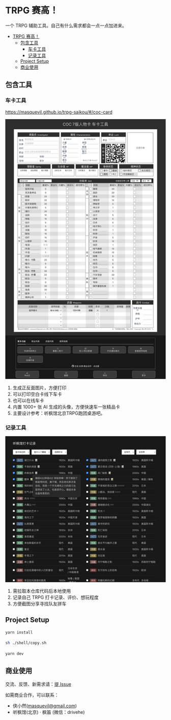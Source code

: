 # TRPG 赛高！

一个 TRPG 辅助工具。自己有什么需求都会一点一点加进来。

- [TRPG 赛高！](#trpg-赛高)
  - [包含工具](#包含工具)
    - [车卡工具](#车卡工具)
    - [记录工具](#记录工具)
  - [Project Setup](#project-setup)
  - [商业使用](#商业使用)

## 包含工具

### 车卡工具

https://masquevil.github.io/trpg-saikou/#/coc-card

![截图](./src/assets/images/readme-preview/coc-card.png)

1. 生成正反面图片，方便打印
2. 可以打印空白卡线下车卡
3. 也可以在线车卡
4. 内置 1000+ 张 AI 生成的头像，方便快速车一张精品卡
5. 主要设计参考：听枫馆北京TRPG跑团桌游吧。

### 记录工具

![example](./src/assets/images/readme-preview/record.png)

1. 需拉取本仓库代码后本地使用
2. 记录自己 TRPG 打卡记录、评价、想玩程度
3. 方便截图分享寻找队友拼车

## Project Setup

```sh
yarn install

sh ./shell/copy.sh

yarn dev
```

## 商业使用

交流、反馈、新需求请：[提 Issue](https://github.com/masquevil/trpg-saikou/issues)

如需商业合作，可以联系：

* 侠小然(masquevil@gmail.com)
* 听枫馆(北京) · 枫笛 (微信：drivehe)
